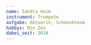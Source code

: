 ```yaml
---
name: Sandra Heim
instrument: Trompete
aufgabe: Aktuarin, Schminkteam
hobbys: Min Zoo
dabei_seit: 2010
---
```

